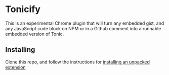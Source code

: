 # Tonicify

This is an experimental Chrome plugin that will turn any embedded gist,
and any JavaScript code block on NPM or in a Github comment into a runnable
embedded version of Tonic.

## Installing

Clone this repo, and follow the instructions for
[installing an unpacked extension](https://developer.chrome.com/extensions/getstarted#unpacked)
